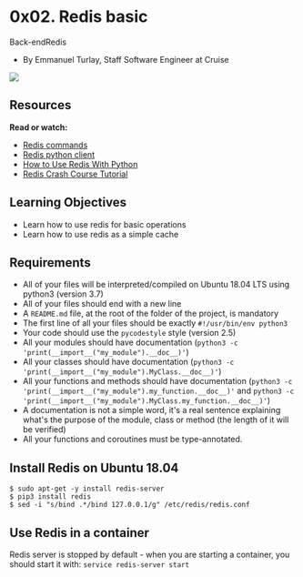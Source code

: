0x02. Redis basic
=================

Back-endRedis

-   By Emmanuel Turlay, Staff Software Engineer at Cruise

![](https://s3.amazonaws.com/alx-intranet.hbtn.io/uploads/medias/2020/1/40eab4627f1bea7dfe5e.png?X-Amz-Algorithm=AWS4-HMAC-SHA256&X-Amz-Credential=AKIARDDGGGOUSBVO6H7D%2F20220708%2Fus-east-1%2Fs3%2Faws4_request&X-Amz-Date=20220708T224513Z&X-Amz-Expires=86400&X-Amz-SignedHeaders=host&X-Amz-Signature=a094f25f274cfa5066ce37b63f534f0651145c55d4fa41beeed959e5ab120a3c)

Resources
---------

**Read or watch:**

-   [Redis commands](https://alx-intranet.hbtn.io/rltoken/lQ8ANhVfxDTxDr2UDSyQRA "Redis commands")
-   [Redis python client](https://alx-intranet.hbtn.io/rltoken/imfgFhAZPlg7YMZ_tHvFZw "Redis python client")
-   [How to Use Redis With Python](https://alx-intranet.hbtn.io/rltoken/7SluvFvgckwVgsvrfOf1CQ "How to Use Redis With Python")
-   [Redis Crash Course Tutorial](https://alx-intranet.hbtn.io/rltoken/hJVo3XwMMFFoApyX8zPXvA "Redis Crash Course Tutorial")

Learning Objectives
-------------------

-   Learn how to use redis for basic operations
-   Learn how to use redis as a simple cache

Requirements
------------

-   All of your files will be interpreted/compiled on Ubuntu 18.04 LTS using python3 (version 3.7)
-   All of your files should end with a new line
-   A `README.md` file, at the root of the folder of the project, is mandatory
-   The first line of all your files should be exactly `#!/usr/bin/env python3`
-   Your code should use the `pycodestyle` style (version 2.5)
-   All your modules should have documentation (`python3 -c 'print(__import__("my_module").__doc__)'`)
-   All your classes should have documentation (`python3 -c 'print(__import__("my_module").MyClass.__doc__)'`)
-   All your functions and methods should have documentation (`python3 -c 'print(__import__("my_module").my_function.__doc__)'` and `python3 -c 'print(__import__("my_module").MyClass.my_function.__doc__)'`)
-   A documentation is not a simple word, it's a real sentence explaining what's the purpose of the module, class or method (the length of it will be verified)
-   All your functions and coroutines must be type-annotated.

Install Redis on Ubuntu 18.04
-----------------------------

```
$ sudo apt-get -y install redis-server
$ pip3 install redis
$ sed -i "s/bind .*/bind 127.0.0.1/g" /etc/redis/redis.conf

```

Use Redis in a container
------------------------

Redis server is stopped by default - when you are starting a container, you should start it with: `service redis-server start`
